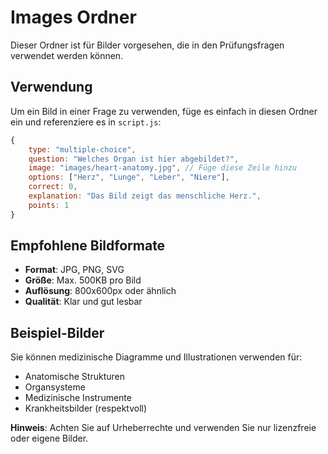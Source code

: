 # Images Ordner

Dieser Ordner ist für Bilder vorgesehen, die in den Prüfungsfragen verwendet werden können.

## Verwendung

Um ein Bild in einer Frage zu verwenden, füge es einfach in diesen Ordner ein und referenziere es in `script.js`:

```javascript
{
    type: "multiple-choice",
    question: "Welches Organ ist hier abgebildet?",
    image: "images/heart-anatomy.jpg", // Füge diese Zeile hinzu
    options: ["Herz", "Lunge", "Leber", "Niere"],
    correct: 0,
    explanation: "Das Bild zeigt das menschliche Herz.",
    points: 1
}
```

## Empfohlene Bildformate

- **Format**: JPG, PNG, SVG
- **Größe**: Max. 500KB pro Bild
- **Auflösung**: 800x600px oder ähnlich
- **Qualität**: Klar und gut lesbar

## Beispiel-Bilder

Sie können medizinische Diagramme und Illustrationen verwenden für:
- Anatomische Strukturen
- Organsysteme
- Medizinische Instrumente
- Krankheitsbilder (respektvoll)

**Hinweis**: Achten Sie auf Urheberrechte und verwenden Sie nur lizenzfreie oder eigene Bilder.

